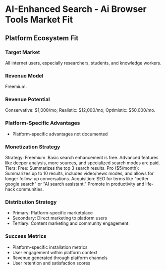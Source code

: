 # AI-Enhanced Search - Ai Browser Tools Market Fit

## Platform Ecosystem Fit

### Target Market
All internet users, especially researchers, students, and knowledge workers.

### Revenue Model
Freemium.

### Revenue Potential
Conservative: $1,000/mo; Realistic: $12,000/mo; Optimistic: $50,000/mo.

### Platform-Specific Advantages
- Platform-specific advantages not documented

### Monetization Strategy
Strategy: Freemium. Basic search enhancement is free. Advanced features like deeper analysis, more sources, and specialized search modes are paid. Tiers: Free: Summarizes the top 3 search results. Pro ($5/month): Summarizes up to 10 results, includes video/news modes, and allows for longer follow-up conversations. Acquisition: SEO for terms like "better google search" or "AI search assistant." Promote in productivity and life-hack communities.

### Distribution Strategy
- Primary: Platform-specific marketplace
- Secondary: Direct marketing to platform users
- Tertiary: Content marketing and community engagement

### Success Metrics
- Platform-specific installation metrics
- User engagement within platform context
- Revenue generated through platform channels
- User retention and satisfaction scores
